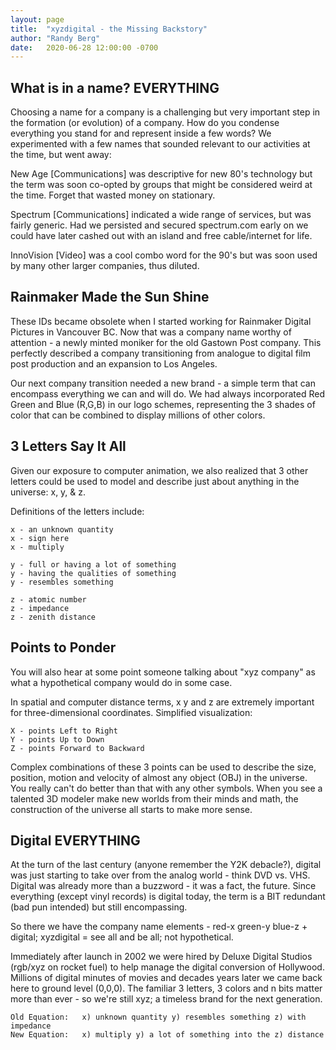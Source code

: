 ```yaml
---
layout: page
title:  "xyzdigital - the Missing Backstory"
author: "Randy Berg"
date:   2020-06-28 12:00:00 -0700
---
```


## What is in a name? EVERYTHING

Choosing a name for a company is a challenging but very important step in the formation (or evolution) of a company. How do you condense everything you stand for and represent inside a few words? We experimented with a few names that sounded relevant to our activities at the time, but went away:

<!--more-->

New Age [Communications] was descriptive for new 80's technology but the term was soon co-opted by groups that might be considered weird at the time. Forget that wasted money on stationary.

Spectrum [Communications] indicated a wide range of services, but was fairly generic. Had we persisted and secured spectrum.com early on we could have later cashed out with an island and free cable/internet for life.

InnoVision [Video] was a cool combo word for the 90's but was soon used by many other larger companies, thus diluted.

## Rainmaker Made the Sun Shine

These IDs became obsolete when I started working for Rainmaker Digital Pictures in Vancouver BC. Now that was a company name worthy of attention - a newly minted moniker for the old Gastown Post company. This perfectly described a company transitioning from analogue to digital film post production and an expansion to Los Angeles.

Our next company transition needed a new brand - a simple term that can encompass everything we can and will do. We had always incorporated Red Green and Blue (R,G,B) in our logo schemes, representing the 3 shades of color that can be combined to display millions of other colors.

## 3 Letters Say It All

Given our exposure to computer animation, we also realized that 3 other letters could be used to model and describe just about anything in the universe: x, y, & z.

Definitions of the letters include:

	x - an unknown quantity
	x - sign here
	x - multiply

	y - full or having a lot of something
	y - having the qualities of something
	y - resembles something

	z - atomic number
	z - impedance
	z - zenith distance

## Points to Ponder

You will also hear at some point someone talking about "xyz company" as what a hypothetical company would do in some case.

In spatial and computer distance terms, x y and z are extremely important for three-dimensional coordinates. Simplified visualization:

	X - points Left to Right
	Y - points Up to Down
	Z - points Forward to Backward

Complex combinations of these 3 points can be used to describe the size, position, motion and velocity of almost any object (OBJ) in the universe. You really can't do better than that with any other symbols. When you see a talented 3D modeler make new worlds from their minds and math, the construction of the universe all starts to make more sense.

## Digital EVERYTHING

At the turn of the last century (anyone remember the Y2K debacle?), digital was just starting to take over from the analog world - think DVD vs. VHS. Digital was already more than a buzzword - it was a fact, the future. Since everything (except vinyl records) is digital today, the term is a BIT redundant (bad pun intended) but still encompassing.

So there we have the company name elements - red-x green-y blue-z + digital; xyzdigital = see all and be all; not hypothetical.

Immediately after launch in 2002 we were hired by Deluxe Digital Studios (rgb/xyz on rocket fuel) to help manage the digital conversion of Hollywood. Millions of digital minutes of movies and decades years later we came back here to ground level (0,0,0). The familiar 3 letters, 3 colors and n bits matter more than ever - so we're still xyz; a timeless brand for the next generation.

    Old Equation:   x) unknown quantity y) resembles something z) with impedance
    New Equation:   x) multiply y) a lot of something into the z) distance

